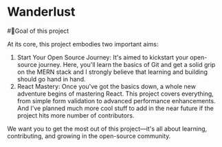 # Wanderlust


#📍Goal of this project

At its core, this project embodies two important aims:

1. Start Your Open Source Journey: It's aimed to kickstart your open-source journey. Here, you'll learn the basics of Git and get a solid grip on the MERN stack and I strongly believe that learning and building should go hand in hand.
2. React Mastery: Once you've got the basics down, a whole new adventure begins of mastering React. This project covers everything, from simple form validation to advanced performance enhancements. And I've planned much more cool stuff to add in the near future if the project hits more number of contributors.

We want you to get the most out of this project—it's all about learning, contributing, and growing in the open-source community.
